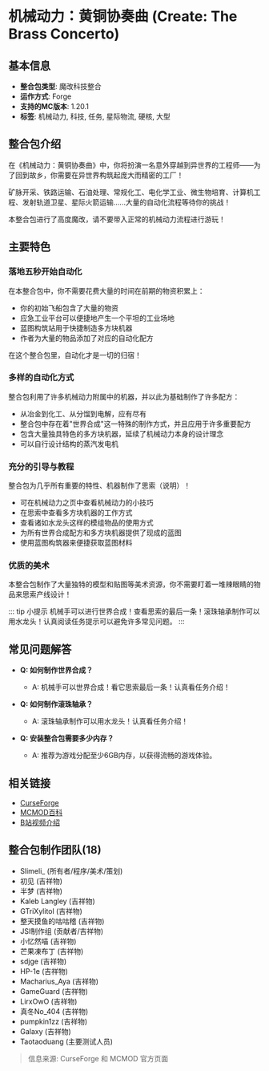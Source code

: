 <script setup>
import ModInfo from '@theme/components/ModInfo.vue'
</script>

<ModInfo 
  curseForgeId="create-the-brass-concerto" 
  modName="机械动力：黄铜协奏曲（Create: The Brass Concerto）" 
  projectId="1238396"
/>

# 机械动力：黄铜协奏曲 (Create: The Brass Concerto)

## 基本信息

- **整合包类型**: 魔改科技整合
- **运作方式**: Forge
- **支持的MC版本**: 1.20.1
- **标签**: 机械动力, 科技, 任务, 星际物流, 硬核, 大型

## 整合包介绍

在《机械动力：黄铜协奏曲》中，你将扮演一名意外穿越到异世界的工程师——为了回到故乡，你需要在异世界构筑起庞大而精密的工厂！

矿脉开采、铁路运输、石油处理、常规化工、电化学工业、微生物培育、计算机工程、发射轨道卫星、星际火箭运输......大量的自动化流程等待你的挑战！

本整合包进行了高度魔改，请不要带入正常的机械动力流程进行游玩！

## 主要特色

### 落地五秒开始自动化

在本整合包中，你不需要花费大量的时间在前期的物资积累上：
- 你的初始飞船包含了大量的物资
- 应急工业平台可以便捷地产生一个平坦的工业场地
- 蓝图构筑站用于快捷制造多方块机器
- 作者为大量的物品添加了对应的自动化配方

在这个整合包里，自动化才是一切的归宿！

### 多样的自动化方式

整合包利用了许多机械动力附属中的机器，并以此为基础制作了许多配方：
- 从冶金到化工、从分馏到电解，应有尽有
- 整合包中存在着"世界合成"这一特殊的制作方式，并且应用于许多重要配方
- 包含大量独具特色的多方块机器，延续了机械动力本身的设计理念
- 可以自行设计结构的蒸汽发电机

### 充分的引导与教程

整合包为几乎所有重要的特性、机器制作了思索（说明）！
- 可在机械动力之页中查看机械动力的小技巧
- 在思索中查看多方块机器的工作方式
- 查看诸如水龙头这样的模组物品的使用方式
- 为所有世界合成配方和多方块机器提供了现成的蓝图
- 使用蓝图构筑器来便捷获取蓝图材料

### 优质的美术

本整合包制作了大量独特的模型和贴图等美术资源，你不需要盯着一堆辣眼睛的物品来思索产线设计！

::: tip 小提示
机械手可以进行世界合成！查看思索的最后一条！滚珠轴承制作可以用水龙头！认真阅读任务提示可以避免许多常见问题。
:::

## 常见问题解答

- **Q: 如何制作世界合成？**
  - A: 机械手可以世界合成！看它思索最后一条！认真看任务介绍！

- **Q: 如何制作滚珠轴承？**
  - A: 滚珠轴承制作可以用水龙头！认真看任务介绍！

- **Q: 安装整合包需要多少内存？**
  - A: 推荐为游戏分配至少6GB内存，以获得流畅的游戏体验。

## 相关链接

- [CurseForge](https://www.curseforge.com/minecraft/modpacks/create-the-brass-concerto)
- [MCMOD百科](https://www.mcmod.cn/modpack/1080.html)
- [B站视频介绍](https://www.bilibili.com/video/BV1ZT4y1S712/)

## 整合包制作团队(18)

- Slimeli_ (所有者/程序/美术/策划)
- 初见 (吉祥物)
- 半梦 (吉祥物)
- Kaleb Langley (吉祥物)
- GTriXylitol (吉祥物)
- 整天摸鱼的咕咕稽 (吉祥物)
- JSI制作组 (贡献者/吉祥物)
- 小忆然喵 (吉祥物)
- 芒果凍布丁 (吉祥物)
- sdjge (吉祥物)
- HP-1e (吉祥物)
- Macharius_Aya (吉祥物)
- GameGuard (吉祥物)
- LirxOwO (吉祥物)
- 真冬No_404 (吉祥物)
- pumpkin1zz (吉祥物)
- Galaxy (吉祥物)
- Taotaoduang (主要测试人员)

> 信息来源: CurseForge 和 MCMOD 官方页面